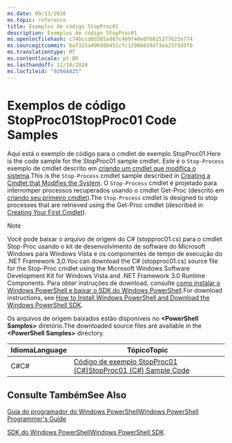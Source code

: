 ```yaml
---
ms.date: 09/13/2016
ms.topic: reference
title: Exemplos de código StopProc01
description: Exemplos de código StopProc01
ms.openlocfilehash: c74bccd0d385ad87c409f40e0f6815377622e774
ms.sourcegitcommit: ba7315a496986451cfc1296b659d73ea2373d3f0
ms.translationtype: MT
ms.contentlocale: pt-BR
ms.lasthandoff: 12/10/2020
ms.locfileid: "92664425"
---
```

# <a name="stopproc01-code-samples"></a><span data-ttu-id="c1e06-103">Exemplos de código StopProc01</span><span class="sxs-lookup"><span data-stu-id="c1e06-103">StopProc01 Code Samples</span></span>

<span data-ttu-id="c1e06-104">Aqui está o exemplo de código para o cmdlet de exemplo StopProc01.</span><span class="sxs-lookup"><span data-stu-id="c1e06-104">Here is the code sample for the StopProc01 sample cmdlet.</span></span> <span data-ttu-id="c1e06-105">Este é o `Stop-Process` exemplo de cmdlet descrito em [criando um cmdlet que modifica o sistema](../cmdlet/creating-a-cmdlet-that-modifies-the-system.md).</span><span class="sxs-lookup"><span data-stu-id="c1e06-105">This is the `Stop-Process` cmdlet sample described in [Creating a Cmdlet that Modifies the System](../cmdlet/creating-a-cmdlet-that-modifies-the-system.md).</span></span> <span data-ttu-id="c1e06-106">O `Stop-Process` cmdlet é projetado para interromper processos recuperados usando o cmdlet Get-Proc (descrito em [criando seu primeiro cmdlet](../cmdlet/creating-a-cmdlet-without-parameters.md)).</span><span class="sxs-lookup"><span data-stu-id="c1e06-106">The `Stop-Process` cmdlet is designed to stop processes that are retrieved using the Get-Proc cmdlet (described in [Creating Your First Cmdlet](../cmdlet/creating-a-cmdlet-without-parameters.md)).</span></span>

> [!NOTE]
> <span data-ttu-id="c1e06-107">Você pode baixar o arquivo de origem do C# (stopproc01.cs) para o cmdlet Stop-Proc usando o kit de desenvolvimento de software do Microsoft Windows para Windows Vista e os componentes de tempo de execução do .NET Framework 3,0.</span><span class="sxs-lookup"><span data-stu-id="c1e06-107">You can download the C# (stopproc01.cs) source file for the Stop-Proc cmdlet using the Microsoft Windows Software Development Kit for Windows Vista and .NET Framework 3.0 Runtime Components.</span></span> <span data-ttu-id="c1e06-108">Para obter instruções de download, consulte [como instalar o Windows PowerShell e baixar o SDK do Windows PowerShell](/powershell/scripting/developer/installing-the-windows-powershell-sdk).</span><span class="sxs-lookup"><span data-stu-id="c1e06-108">For download instructions, see [How to Install Windows PowerShell and Download the Windows PowerShell SDK](/powershell/scripting/developer/installing-the-windows-powershell-sdk).</span></span>
>
> <span data-ttu-id="c1e06-109">Os arquivos de origem baixados estão disponíveis no **\<PowerShell Samples>** diretório.</span><span class="sxs-lookup"><span data-stu-id="c1e06-109">The downloaded source files are available in the **\<PowerShell Samples>** directory.</span></span>

|<span data-ttu-id="c1e06-110">Idioma</span><span class="sxs-lookup"><span data-stu-id="c1e06-110">Language</span></span>|<span data-ttu-id="c1e06-111">Tópico</span><span class="sxs-lookup"><span data-stu-id="c1e06-111">Topic</span></span>|
|--------------|-----------|
|<span data-ttu-id="c1e06-112">C#</span><span class="sxs-lookup"><span data-stu-id="c1e06-112">C#</span></span>|[<span data-ttu-id="c1e06-113">Código de exemplo StopProc01 (C#)</span><span class="sxs-lookup"><span data-stu-id="c1e06-113">StopProc01 (C#) Sample Code</span></span>](./stopproc01-csharp-sample-code.md)|

## <a name="see-also"></a><span data-ttu-id="c1e06-114">Consulte Também</span><span class="sxs-lookup"><span data-stu-id="c1e06-114">See Also</span></span>

[<span data-ttu-id="c1e06-115">Guia do programador do Windows PowerShell</span><span class="sxs-lookup"><span data-stu-id="c1e06-115">Windows PowerShell Programmer's Guide</span></span>](./windows-powershell-programmer-s-guide.md)

[<span data-ttu-id="c1e06-116">SDK do Windows PowerShell</span><span class="sxs-lookup"><span data-stu-id="c1e06-116">Windows PowerShell SDK</span></span>](../windows-powershell-reference.md)
